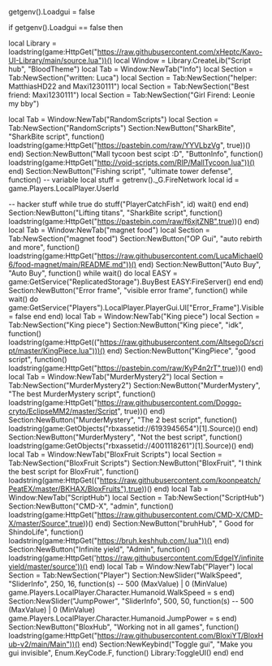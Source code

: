 getgenv().Loadgui = false

if getgenv().Loadgui == false then


local Library = loadstring(game:HttpGet("https://raw.githubusercontent.com/xHeptc/Kavo-UI-Library/main/source.lua"))()
local Window = Library.CreateLib("Script hub", "BloodTheme")
local Tab = Window:NewTab("Info")
local Section = Tab:NewSection("written: Luca")
local Section = Tab:NewSection("helper: MatthiasHD22 and Maxi1230111")
local Section = Tab:NewSection("Best friend: Maxi1230111")
local Section = Tab:NewSection("Girl Firend: Leonie my bby")

local Tab = Window:NewTab("RandomScripts")
local Section = Tab:NewSection("RandomScripts")
Section:NewButton("SharkBite", "SharkBite script", function()
loadstring(game:HttpGet("https://pastebin.com/raw/YYVLbzVg", true))()
end)
Section:NewButton("Mall tycoon best scipt :D", "ButtonInfo", function()
loadstring(game:HttpGet("http://void-scripts.com/RIP/MallTycoon.lua"))()
end)
Section:NewButton("Fishing script", "ultimate tower defense", function()
-- variable
local stuff = getrenv()._G.FireNetwork
local id = game.Players.LocalPlayer.UserId
 
-- hacker stuff
while true do
    stuff("PlayerCatchFish", id)
    wait()
end
end)
Section:NewButton("Lifting titans", "SharkBite script", function()
loadstring(game:HttpGet("https://pastebin.com/raw/f6xjtZNB",true))()
end)
local Tab = Window:NewTab("magnet food")
local Section = Tab:NewSection("magnet food")
Section:NewButton("OP Gui", "auto rebirth and more", function()
loadstring(game:HttpGet("https://raw.githubusercontent.com/LucaMichael06/food-magnet/main/README.md"))()
end)
Section:NewButton("Auto Buy", "Auto Buy", function()
while wait() do
local EASY = game:GetService("ReplicatedStorage").BuyBest
EASY:FireServer()
end
end)
Section:NewButton("Error frame", "visible error frame", function()
while wait() do
game:GetService("Players").LocalPlayer.PlayerGui.UI["Error_Frame"].Visible = false
end
end)
local Tab = Window:NewTab("King piece")
local Section = Tab:NewSection("King piece")
Section:NewButton("King piece", "idk", function()
loadstring(game:HttpGet(("https://raw.githubusercontent.com/AltsegoD/script/master/KingPiece.lua")))()
end)
Section:NewButton("KingPiece", "good script", function()
loadstring(game:HttpGet("https://pastebin.com/raw/KyP4n2rT",true))()
end)
local Tab = Window:NewTab("MurderMystery2")
local Section = Tab:NewSection("MurderMystery2")
Section:NewButton("MurderMystery", "The best MurderMystery script", function()
loadstring(game:HttpGet("https://raw.githubusercontent.com/Doggo-cryto/EclipseMM2/master/Script", true))()
end)
Section:NewButton("MurderMystery", "The 2 best script", function()
loadstring(game:GetObjects("rbxassetid://6193945654")[1].Source)()
end)
Section:NewButton("MurderMystery", "Not the best script", function()
loadstring(game:GetObjects("rbxassetid://4001118261")[1].Source)()
end)
local Tab = Window:NewTab("BloxFruit Scripts")
local Section = Tab:NewSection("BloxFruit Scripts")
Section:NewButton("BloxFruit", "I think the best script for BloxFruit", function()
loadstring(game:HttpGet(("https://raw.githubusercontent.com/koonpeatch/PeatEX/master/BKHAX/BloxFruits"),true))()
end)
local Tab = Window:NewTab("ScriptHub")
local Section = Tab:NewSection("ScriptHub")
Section:NewButton("CMD-X", "admin", function()
loadstring(game:HttpGet("https://raw.githubusercontent.com/CMD-X/CMD-X/master/Source",true))()
end)
Section:NewButton("bruhHub", " Good for ShindoLife", function()
loadstring(game:HttpGet("https://bruh.keshhub.com/.lua"))()
end)
Section:NewButton("Infinite yield", "Admin", function()
loadstring(game:HttpGet('https://raw.githubusercontent.com/EdgeIY/infiniteyield/master/source'))()
end)
local Tab = Window:NewTab("Player")
local Section = Tab:NewSection("Player")
Section:NewSlider("WalkSpeed", "SliderInfo", 250, 16, function(s) -- 500 (MaxValue) | 0 (MinValue)
    game.Players.LocalPlayer.Character.Humanoid.WalkSpeed = s
end)
Section:NewSlider("JumpPower", "SliderInfo", 500, 50, function(s) -- 500 (MaxValue) | 0 (MinValue)
    game.Players.LocalPlayer.Character.Humanoid.JumpPower = s
end)
Section:NewButton("BloxHub", "Working not in all games", function()
loadstring(game:HttpGet("https://raw.githubusercontent.com/BloxiYT/BloxHub-v2/main/Main"))()
end)
Section:NewKeybind("Toggle gui", "Make you gui invisible", Enum.KeyCode.F, function()
	Library:ToggleUI()
end)
end
